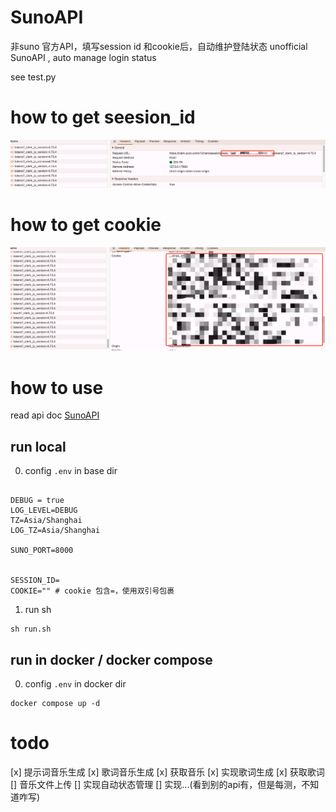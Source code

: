 # SunoAPI
非suno 官方API，填写session id 和cookie后，自动维护登陆状态
unofficial SunoAPI , auto manage login status

see test.py


# how to get seesion_id 
![get session id](./images/seesion_id.png)

# how to get cookie
![get cookie](./images/cookie.png)


# how to use
read api doc [SunoAPI](https://apifox.com/apidoc/shared-6611679a-5d3e-4939-b0a4-12086a0e52c6)

## run local
0. config `.env` in base dir 
```

DEBUG = true
LOG_LEVEL=DEBUG
TZ=Asia/Shanghai
LOG_TZ=Asia/Shanghai

SUNO_PORT=8000


SESSION_ID=
COOKIE="" # cookie 包含=，使用双引号包裹
```

1. run sh
```
sh run.sh
```

## run in  docker / docker compose
0.  config `.env` in docker dir
```
docker compose up -d
```





# todo
[x] 提示词音乐生成
[x] 歌词音乐生成
[x] 获取音乐
[x] 实现歌词生成
[x] 获取歌词
[] 音乐文件上传
[] 实现自动状态管理
[] 实现...(看到别的api有，但是每测，不知道咋写)

